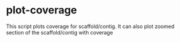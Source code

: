 # plot-coverage

This script plots coverage for scaffold/contig.
It can also plot zoomed section of the scaffold/contig with coverage

